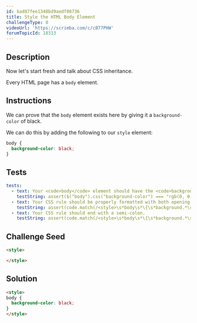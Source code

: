 ```yaml
---
id: bad87fee1348bd9aedf08736
title: Style the HTML Body Element
challengeType: 0
videoUrl: 'https://scrimba.com/c/cB77PHW'
forumTopicId: 18313
---
```


## Description

<section id='description'>

Now let's start fresh and talk about CSS inheritance.

Every HTML page has a `body` element.

</section>

## Instructions

<section id='instructions'>

We can prove that the `body` element exists here by giving it a `background-color` of black.

We can do this by adding the following to our `style` element:

```css
body {
  background-color: black;
}
```

</section>

## Tests

<section id='tests'>

```yml
tests:
  - text: Your <code>body</code> element should have the <code>background-color</code> of black.
    testString: assert($("body").css("background-color") === "rgb(0, 0, 0)");
  - text: Your CSS rule should be properly formatted with both opening and closing curly brackets.
    testString: assert(code.match(/<style>\s*body\s*\{\s*background.*\s*:\s*.*;\s*\}\s*<\/style>/i));
  - text: Your CSS rule should end with a semi-colon.
    testString: assert(code.match(/<style>\s*body\s*\{\s*background.*\s*:\s*.*;\s*\}\s*<\/style>/i));

```

</section>

## Challenge Seed

<section id='challengeSeed'>

<div id='html-seed'>

```html
<style>

</style>
```

</div>

</section>

## Solution

<section id='solution'>

```html
<style>
body {
  background-color: black;
}
</style>
```

</section>

